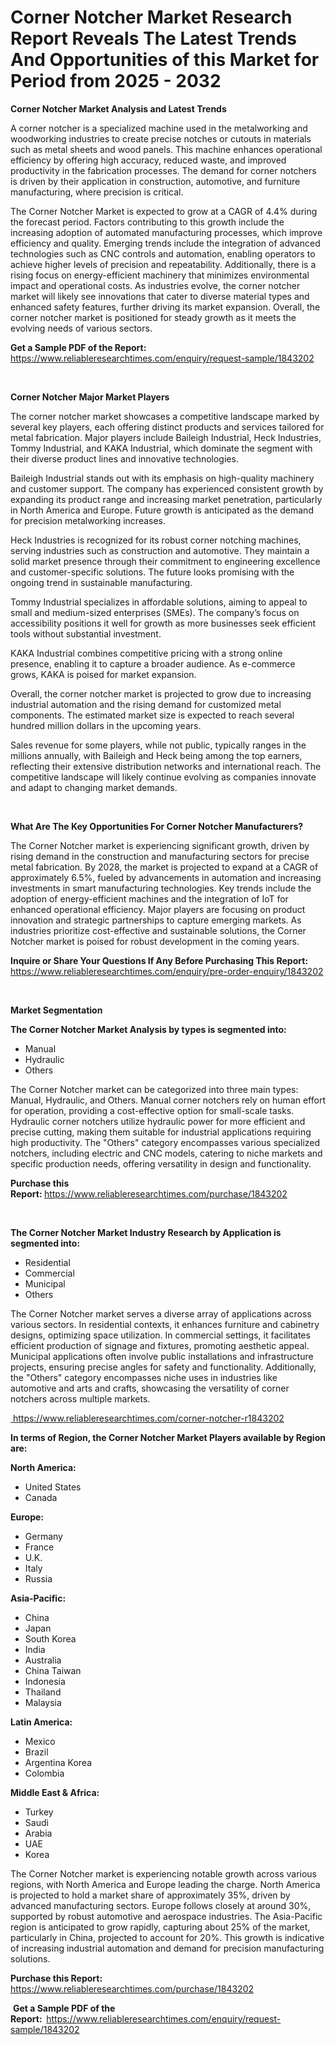 <p><h1>Corner Notcher Market Research Report Reveals The Latest Trends And Opportunities of this Market for Period from 2025 - 2032</h1></p><p><strong>Corner Notcher Market Analysis and Latest Trends</strong></p>
<p><p>A corner notcher is a specialized machine used in the metalworking and woodworking industries to create precise notches or cutouts in materials such as metal sheets and wood panels. This machine enhances operational efficiency by offering high accuracy, reduced waste, and improved productivity in the fabrication processes. The demand for corner notchers is driven by their application in construction, automotive, and furniture manufacturing, where precision is critical.</p><p>The Corner Notcher Market is expected to grow at a CAGR of 4.4% during the forecast period. Factors contributing to this growth include the increasing adoption of automated manufacturing processes, which improve efficiency and quality. Emerging trends include the integration of advanced technologies such as CNC controls and automation, enabling operators to achieve higher levels of precision and repeatability. Additionally, there is a rising focus on energy-efficient machinery that minimizes environmental impact and operational costs. As industries evolve, the corner notcher market will likely see innovations that cater to diverse material types and enhanced safety features, further driving its market expansion. Overall, the corner notcher market is positioned for steady growth as it meets the evolving needs of various sectors.</p></p>
<p><strong>Get a Sample PDF of the Report:&nbsp;</strong> <a href="https://www.reliableresearchtimes.com/enquiry/request-sample/1843202?utm_campaign=2464&utm_medium=2&utm_source=Github&utm_content=ia&utm_term=16042025&utm_id=corner-notcher">https://www.reliableresearchtimes.com/enquiry/request-sample/1843202</a></p>
<p>&nbsp;</p>
<p><strong>Corner Notcher Major Market Players</strong></p>
<p><p>The corner notcher market showcases a competitive landscape marked by several key players, each offering distinct products and services tailored for metal fabrication. Major players include Baileigh Industrial, Heck Industries, Tommy Industrial, and KAKA Industrial, which dominate the segment with their diverse product lines and innovative technologies.</p><p>Baileigh Industrial stands out with its emphasis on high-quality machinery and customer support. The company has experienced consistent growth by expanding its product range and increasing market penetration, particularly in North America and Europe. Future growth is anticipated as the demand for precision metalworking increases.</p><p>Heck Industries is recognized for its robust corner notching machines, serving industries such as construction and automotive. They maintain a solid market presence through their commitment to engineering excellence and customer-specific solutions. The future looks promising with the ongoing trend in sustainable manufacturing.</p><p>Tommy Industrial specializes in affordable solutions, aiming to appeal to small and medium-sized enterprises (SMEs). The company’s focus on accessibility positions it well for growth as more businesses seek efficient tools without substantial investment.</p><p>KAKA Industrial combines competitive pricing with a strong online presence, enabling it to capture a broader audience. As e-commerce grows, KAKA is poised for market expansion.</p><p>Overall, the corner notcher market is projected to grow due to increasing industrial automation and the rising demand for customized metal components. The estimated market size is expected to reach several hundred million dollars in the upcoming years.</p><p>Sales revenue for some players, while not public, typically ranges in the millions annually, with Baileigh and Heck being among the top earners, reflecting their extensive distribution networks and international reach. The competitive landscape will likely continue evolving as companies innovate and adapt to changing market demands.</p></p>
<p>&nbsp;</p>
<p><strong>What Are The Key Opportunities For Corner Notcher Manufacturers?</strong></p>
<p><p>The Corner Notcher market is experiencing significant growth, driven by rising demand in the construction and manufacturing sectors for precise metal fabrication. By 2028, the market is projected to expand at a CAGR of approximately 6.5%, fueled by advancements in automation and increasing investments in smart manufacturing technologies. Key trends include the adoption of energy-efficient machines and the integration of IoT for enhanced operational efficiency. Major players are focusing on product innovation and strategic partnerships to capture emerging markets. As industries prioritize cost-effective and sustainable solutions, the Corner Notcher market is poised for robust development in the coming years.</p></p>
<p><strong>Inquire or Share Your Questions If Any Before Purchasing This Report:</strong> <a href="https://www.reliableresearchtimes.com/enquiry/pre-order-enquiry/1843202?utm_campaign=2464&utm_medium=2&utm_source=Github&utm_content=ia&utm_term=16042025&utm_id=corner-notcher">https://www.reliableresearchtimes.com/enquiry/pre-order-enquiry/1843202</a></p>
<p>&nbsp;</p>
<p><strong>Market Segmentation</strong></p>
<p><strong>The Corner Notcher Market Analysis by types is segmented into:</strong></p>
<p><ul><li>Manual</li><li>Hydraulic</li><li>Others</li></ul></p>
<p><p>The Corner Notcher market can be categorized into three main types: Manual, Hydraulic, and Others. Manual corner notchers rely on human effort for operation, providing a cost-effective option for small-scale tasks. Hydraulic corner notchers utilize hydraulic power for more efficient and precise cutting, making them suitable for industrial applications requiring high productivity. The "Others" category encompasses various specialized notchers, including electric and CNC models, catering to niche markets and specific production needs, offering versatility in design and functionality.</p></p>
<p><strong>Purchase this Report:&nbsp;</strong><a href="https://www.reliableresearchtimes.com/purchase/1843202?utm_campaign=2464&utm_medium=2&utm_source=Github&utm_content=ia&utm_term=16042025&utm_id=corner-notcher">https://www.reliableresearchtimes.com/purchase/1843202</a></p>
<p>&nbsp;</p>
<p><strong>The Corner Notcher Market Industry Research by Application is segmented into:</strong></p>
<p><ul><li>Residential</li><li>Commercial</li><li>Municipal</li><li>Others</li></ul></p>
<p><p>The Corner Notcher market serves a diverse array of applications across various sectors. In residential contexts, it enhances furniture and cabinetry designs, optimizing space utilization. In commercial settings, it facilitates efficient production of signage and fixtures, promoting aesthetic appeal. Municipal applications often involve public installations and infrastructure projects, ensuring precise angles for safety and functionality. Additionally, the "Others" category encompasses niche uses in industries like automotive and arts and crafts, showcasing the versatility of corner notchers across multiple markets.</p></p>
<p><a href="https://www.reliableresearchtimes.com/corner-notcher-r1843202?utm_campaign=2464&utm_medium=2&utm_source=Github&utm_content=ia&utm_term=16042025&utm_id=corner-notcher">&nbsp;https://www.reliableresearchtimes.com/corner-notcher-r1843202</a></p>
<p><strong>In terms of Region, the Corner Notcher Market Players available by Region are:</strong></p>
<p>
    <p> <strong> North America: </strong>
        <ul>
            <li>United States</li>
            <li>Canada</li>
        </ul>
        </p> 
    <p> <strong> Europe: </strong>
        <ul>
            <li>Germany</li>
            <li>France</li>
            <li>U.K.</li>
            <li>Italy</li>
            <li>Russia</li>
        </ul>
        </p> 
    <p> <strong> Asia-Pacific: </strong>
        <ul>
            <li>China</li>
            <li>Japan</li>
            <li>South Korea</li>
            <li>India</li>
            <li>Australia</li>
            <li>China Taiwan</li>
            <li>Indonesia</li>
            <li>Thailand</li>
            <li>Malaysia</li>
        </ul>
        </p> 
    <p> <strong> Latin America: </strong>
        <ul>
            <li>Mexico</li>
            <li>Brazil</li>
            <li>Argentina Korea</li>
            <li>Colombia</li>
        </ul>
        </p> 
    <p> <strong> Middle East & Africa: </strong>
        <ul>
            <li>Turkey</li>
            <li>Saudi</li>
            <li>Arabia</li>
            <li>UAE</li>
            <li>Korea</li>
        </ul>
    </p>
    </p>
<p><p>The Corner Notcher market is experiencing notable growth across various regions, with North America and Europe leading the charge. North America is projected to hold a market share of approximately 35%, driven by advanced manufacturing sectors. Europe follows closely at around 30%, supported by robust automotive and aerospace industries. The Asia-Pacific region is anticipated to grow rapidly, capturing about 25% of the market, particularly in China, projected to account for 20%. This growth is indicative of increasing industrial automation and demand for precision manufacturing solutions.</p></p>
<p><strong>Purchase this Report: </strong><a href="https://www.reliableresearchtimes.com/purchase/1843202?utm_campaign=2464&utm_medium=2&utm_source=Github&utm_content=ia&utm_term=16042025&utm_id=corner-notcher">https://www.reliableresearchtimes.com/purchase/1843202</a></p>
<p>&nbsp;<strong>Get a Sample PDF of the Report:&nbsp;&nbsp;</strong><a href="https://www.reliableresearchtimes.com/enquiry/request-sample/1843202?utm_campaign=2464&utm_medium=2&utm_source=Github&utm_content=ia&utm_term=16042025&utm_id=corner-notcher">https://www.reliableresearchtimes.com/enquiry/request-sample/1843202</a></p>
<p><strong></strong></p>
<p><p></p><p></p><p></p></p>
